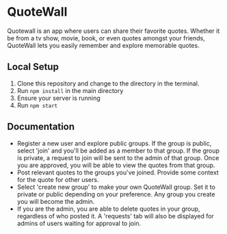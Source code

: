 # QuoteWall

Quotewall is an app where users can share their favorite quotes. Whether it be from a tv show, movie, book, or even quotes amongst your friends, QuoteWall lets you 
easily remember and explore memorable quotes.
## Local Setup

1. Clone this repository and change to the directory in the terminal.
2. Run `npm install` in the main directory
3. Ensure your server is running
4. Run `npm start`

## Documentation

- Register a new user and explore public groups. If the group is public, select 'join' and you'll be added as a member to that group. If the group is private, 
a request to join will be sent to the admin of that group. Once you are approved, you will be able to view the quotes from that group.
- Post relevant quotes to the groups you've joined. Provide some context for the quote for other users.
- Select 'create new group' to make your own QuoteWall group. Set it to private or public depending on your preference. Any group you create you will become the admin. 
- If you are the admin, you are able to delete quotes in your group, regardless of who posted it. A 'requests' tab will also be displayed for admins of users waiting for
approval to join.
